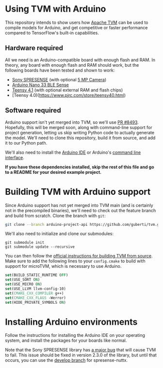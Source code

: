 # Using TVM with Arduino
This repository intends to show users how [Apache TVM](https://github.com/apache/tvm) can be used to compile models for Arduino, and get competitive or faster performance compared to TensorFlow's built-in capabilities.

## Hardware required
All we need is an Arduino-compatible board with enough flash and RAM. In theory, any board with enough flash and RAM should work, but the following boards have been tested and shown to work:
- [Sony SPRESENSE](https://www.adafruit.com/product/4419) (with optional [5 MP Camera](https://www.adafruit.com/product/4417))
- [Arduino Nano 33 BLE Sense](https://store.arduino.cc/usa/nano-33-ble-senseurl)
- [Teensy 4.1](https://www.pjrc.com/store/teensy41.html) (with optional external RAM and flash chips)
- [Teensy 4.0)(https://www.pjrc.com/store/teensy40.html)

## Software required
Arduino support isn't yet merged into TVM, so we'll use [PR #8493](https://github.com/apache/tvm/pull/8493). Hopefully, this will be merged soon, along with command-line support for project generation, letting us skip writing Python code to actually generate the model. We'll need to clone this repository, build it from source, and add it to our Python path.

We'll also need to install the [Arduino IDE](https://www.arduino.cc/en/software) or Arduino's [command line interface](https://github.com/arduino/arduino-cli).

**If you have these dependencies installed, skip the rest of this file and go to a README for your desired example project.**

# Building TVM with Arduino support

Since Arduino support has not yet merged into TVM main (and is certainly not in the precompiled binaries), we'll need to check out the feature branch and build from scratch. Clone the branch with `git`:

```bash
git clone --branch arduino-project-api https://github.com/guberti/tvm.git tvm-arduino
```

We'll also need to initialize and clone our submodules:

```
git submodule init
git submodule update --recursive
```

You can then follow the [official instructions for building TVM from source](https://tvm.apache.org/docs/install/from_source.html#python-package-installation). Make sure to add the following lines to your `config.cmake` to build with support for microTVM, which is necessary to use Arduino.

```cmake
set(BUILD_STATIC_RUNTIME OFF)
set(USE_SORT ON)
set(USE_MICRO ON)
set(USE_LLVM llvm-config-10)
set(CMAKE_CXX_COMPILER g++)
set(CMAKE_CXX_FLAGS -Werror)
set(HIDE_PRIVATE_SYMBOLS ON)
```

# Installing Arduino environments

Follow the instructions for installing the Arduino IDE on your operating system, and install the packages for your boards like normal.

Note that the Sony SPRESENSE library has [a major bug](https://github.com/sonydevworld/spresense/issues/200) that will cause TVM to fail. This issue should be fixed in version 2.3.0 of the library, but until that occurs, you can use the [develop branch](https://github.com/sonydevworld/spresense-nuttx/compare/develop) for spresense-nuttx.
